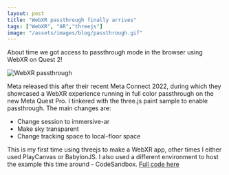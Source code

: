 ```yaml
---
layout: post
title: "WebXR passthrough finally arrives"
tags: ["WebXR", "AR","threejs"]
image: "/assets/images/blog/passthrough.gif"
---
```


About time we got access to passthrough mode in the browser using WebXR on Quest 2!
<!--more-->

![WebXR passthrough](/assets/images/blog/passthrough.gif)

Meta released this after their recent Meta Connect 2022, during which they showcased a WebXR experience running in full color passthrough on the new Meta Quest Pro. I tinkered with the three.js paint sample to enable passthrough. The main changes are:
* Change session to immersive-ar
* Make sky transparent
* Change tracking space to local-floor space

This is my first time using threejs to make a WebXR app, other times I either used PlayCanvas or BabylonJS. I also used a different environment to host the example this time around - CodeSandbox. [Full code here](https://codesandbox.io/s/three-js-webxr-passthrough-2fp0ny)
